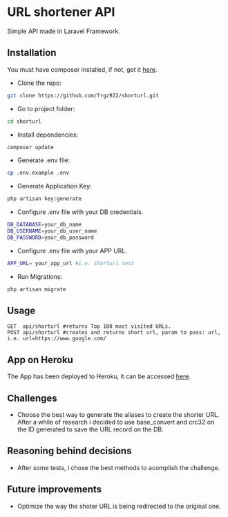 # URL shortener API

Simple API made in Laravel Framework.

## Installation

You must have composer installed, if not, get it [here](https://getcomposer.org/download/).

- Clone the repo:

```bash
git clone https://github.com/frgz922/shorturl.git
```

- Go to project folder:

```bash
cd shorturl
```

- Install dependencies:

```bash
composer update
```

- Generate .env file:

```bash
cp .env.example .env
```

- Generate Application Key:

```bash
php artisan key:generate
```

- Configure .env file with your DB credentials.

```bash
DB_DATABASE=your_db_name
DB_USERNAME=your_db_user_name
DB_PASSWORD=your_db_password
```

- Configure .env file with your APP URL.

```bash
APP_URL= your_app_url #i.e. shorturl.test
```

- Run Migrations:

```bash
php artisan migrate
```

## Usage

```laravel
GET  api/shorturl #returns Top 100 most visited URLs.
POST api/shorturl #creates and returns short url, param to pass: url, i.e. url=https://www.google.com/
```

## App on Heroku

The App has been deployed to Heroku, it can be accessed [here](https://terashorturl.herokuapp.com/).

## Challenges

- Choose the best way to generate the aliases to create the shorter URL. After a while of research i decided to use base_convert and crc32 on the ID generated to save the URL record on the DB.

## Reasoning behind decisions

- After some tests, i chose the best methods to acomplish the challenge.

## Future improvements

- Optimize the way the shoter URL is being redirected to the original one.

